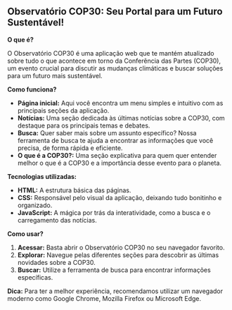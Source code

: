 ## Observatório COP30: Seu Portal para um Futuro Sustentável!

**O que é?**

O Observatório COP30 é uma aplicação web que te mantém atualizado sobre tudo o que acontece em torno da Conferência das Partes (COP30), um evento crucial para discutir as mudanças climáticas e buscar soluções para um futuro mais sustentável. 

**Como funciona?**

* **Página inicial:** Aqui você encontra um menu simples e intuitivo com as principais seções da aplicação.
* **Notícias:** Uma seção dedicada às últimas notícias sobre a COP30, com destaque para os principais temas e debates.
* **Busca:** Quer saber mais sobre um assunto específico? Nossa ferramenta de busca te ajuda a encontrar as informações que você precisa, de forma rápida e eficiente.
* **O que é a COP30?:** Uma seção explicativa para quem quer entender melhor o que é a COP30 e a importância desse evento para o planeta.

**Tecnologias utilizadas:**

* **HTML:** A estrutura básica das páginas.
* **CSS:** Responsável pelo visual da aplicação, deixando tudo bonitinho e organizado.
* **JavaScript:** A mágica por trás da interatividade, como a busca e o carregamento das notícias.

**Como usar?**

1. **Acessar:** Basta abrir o Observatório COP30 no seu navegador favorito.
2. **Explorar:** Navegue pelas diferentes seções para descobrir as últimas novidades sobre a COP30.
3. **Buscar:** Utilize a ferramenta de busca para encontrar informações específicas.

**Dica:** Para ter a melhor experiência, recomendamos utilizar um navegador moderno como Google Chrome, Mozilla Firefox ou Microsoft Edge.
